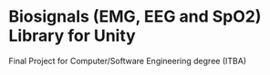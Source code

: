 # Biosignals (EMG, EEG and SpO2) Library for Unity 
Final Project for Computer/Software Engineering degree (ITBA)
